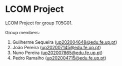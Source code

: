# LCOM Project

LCOM Project for group T05G01.

Group members:

1. Guilherme Sequeira (up202004648@edu.fe.up.pt)
2. João Pereira (up202007145@edu.fe.up.pt)
3. Nuno Pereira (up202007865@edu.fe.up.pt)
4. Pedro Ramalho (up202004715@edu.fe.up.pt)
